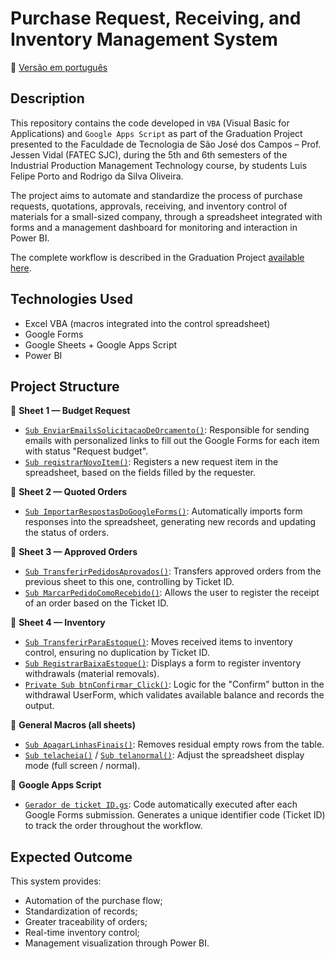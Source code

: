 # Purchase Request, Receiving, and Inventory Management System
📄 [Versão em português](README.md)
## Description
This repository contains the code developed in `VBA` (Visual Basic for Applications) and `Google Apps Script` as part of the Graduation Project presented to the Faculdade de Tecnologia de São José dos Campos – Prof. Jessen Vidal (FATEC SJC), during the 5th and 6th semesters of the Industrial Production Management Technology course, by students Luis Felipe Porto and Rodrigo da Silva Oliveira.

The project aims to automate and standardize the process of purchase requests, quotations, approvals, receiving, and inventory control of materials for a small-sized company, through a spreadsheet integrated with forms and a management dashboard for monitoring and interaction in Power BI.

The complete workflow is described in the Graduation Project [available here](https://drive.google.com/file/d/1il2iBtzbF8Q_8AwS4Z1RSmsinUmUGz2x/view?usp=sharing).

## Technologies Used
- Excel VBA (macros integrated into the control spreadsheet)
- Google Forms
- Google Sheets + Google Apps Script
- Power BI

## Project Structure
🔹 **Sheet 1 — Budget Request**  
- [`Sub EnviarEmailsSolicitacaoDeOrcamento()`](vba/aba1/EnviarEmailsSolicitacaoDeOrcamento.bas): Responsible for sending emails with personalized links to fill out the Google Forms for each item with status "Request budget".  
- [`Sub registrarNovoItem()`](vba/aba1/registrarNovoItem.bas): Registers a new request item in the spreadsheet, based on the fields filled by the requester.  

🔹 **Sheet 2 — Quoted Orders**  
- [`Sub ImportarRespostasDoGoogleForms()`](vba/aba2/ImportarRespostasDoGoogleForms.bas): Automatically imports form responses into the spreadsheet, generating new records and updating the status of orders.

🔹 **Sheet 3 — Approved Orders**  
- [`Sub TransferirPedidosAprovados()`](vba/aba3/TransferirPedidosAprovados.bas): Transfers approved orders from the previous sheet to this one, controlling by Ticket ID.  
- [`Sub MarcarPedidoComoRecebido()`](vba/aba3/MarcarPedidoComoRecebido.bas): Allows the user to register the receipt of an order based on the Ticket ID.

🔹 **Sheet 4 — Inventory**  
- [`Sub TransferirParaEstoque()`](vba/aba4/TransferirParaEstoque.bas): Moves received items to inventory control, ensuring no duplication by Ticket ID.  
- [`Sub RegistrarBaixaEstoque()`](vba/aba4/RegistrarBaixaEstoque.bas): Displays a form to register inventory withdrawals (material removals).  
- [`Private Sub btnConfirmar_Click()`](vba/aba4/btnConfirmar_Click.bas): Logic for the "Confirm" button in the withdrawal UserForm, which validates available balance and records the output.

🔹 **General Macros (all sheets)**  
- [`Sub ApagarLinhasFinais()`](vba/macros-gerais/ApagarLinhasFinais.bas): Removes residual empty rows from the table.  
- [`Sub telacheia()`](vba/macros-gerais/telacheia.bas) / [`Sub telanormal()`](vba/macros-gerais/telanormal.bas): Adjust the spreadsheet display mode (full screen / normal).

🔹 **Google Apps Script**  
- [`Gerador de ticket ID.gs`](google-apps-script/Gerador_TicketID.gs): Code automatically executed after each Google Forms submission. Generates a unique identifier code (Ticket ID) to track the order throughout the workflow.

## Expected Outcome
This system provides:
- Automation of the purchase flow;  
- Standardization of records;  
- Greater traceability of orders;  
- Real-time inventory control;  
- Management visualization through Power BI.
